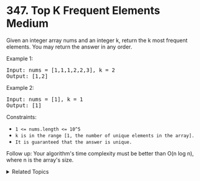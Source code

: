# 347. Top K Frequent Elements<br> Medium

Given an integer array nums and an integer k, return the k most frequent elements. You may return the answer in any order.

Example 1:

<pre>
Input: nums = [1,1,1,2,2,3], k = 2
Output: [1,2]
</pre>

Example 2:

<pre>
Input: nums = [1], k = 1
Output: [1]
</pre>

Constraints:

- `1 <= nums.length <= 10^5`
- `k is in the range [1, the number of unique elements in the array].`
- `It is guaranteed that the answer is unique.`

Follow up: Your algorithm's time complexity must be better than O(n log n), where n is the array's size.

<details>

<summary> Related Topics </summary>

-   `Array`
-   `Bucket Sort`

</details>